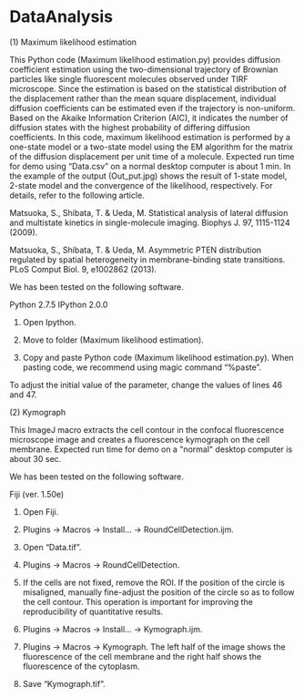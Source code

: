 # DataAnalysis

(1) Maximum likelihood estimation

This Python code (Maximum likelihood estimation.py) provides diffusion coefficient estimation using the two-dimensional trajectory of Brownian particles like single fluorescent molecules observed under TIRF microscope. Since the estimation is based on the statistical distribution of the displacement rather than the mean square displacement, individual diffusion coefficients can be estimated even if the trajectory is non-uniform. Based on the Akaike Information Criterion (AIC), it indicates the number of diffusion states with the highest probability of differing diffusion coefficients. In this code, maximum likelihood estimation is performed by a one-state model or a two-state model using the EM algorithm for the matrix of the diffusion displacement per unit time of a molecule. Expected run time for demo using “Data.csv” on a normal desktop computer is about 1 min. In the example of the output (Out_put.jpg)  shows the result of 1-state model, 2-state model and the convergence of the likelihood, respectively. For details, refer to the following article.

Matsuoka, S., Shibata, T. & Ueda, M. Statistical analysis of lateral diffusion and multistate kinetics in single-molecule imaging. Biophys J. 97, 1115-1124 (2009).

Matsuoka, S., Shibata, T. & Ueda, M. Asymmetric PTEN distribution regulated by spatial heterogeneity in membrane-binding state transitions. PLoS Comput Biol. 9, e1002862 (2013).

We has been tested on the following software.

Python 2.7.5 
IPython 2.0.0


1. Open Ipython.

2. Move to folder (Maximum likelihood estimation).

3. Copy and paste Python code (Maximum likelihood estimation.py).
When pasting code, we recommend using magic command “%paste”.

To adjust the initial value of the parameter, change the values of lines 46 and 47.


(2) Kymograph

This ImageJ macro extracts the cell contour in the confocal fluorescence microscope image and creates a fluorescence kymograph on the cell membrane.
Expected run time for demo on a "normal" desktop computer is about 30 sec.

We has been tested on the following software.

Fiji (ver. 1.50e)


1. Open Fiji.

2. Plugins -> Macros -> Install… -> RoundCellDetection.ijm.

3. Open “Data.tif”.

4. Plugins -> Macros -> RoundCellDetection.

5. If the cells are not fixed, remove the ROI. If the position of the circle is misaligned, manually fine-adjust the position of the circle so as to follow the cell contour. This operation is important for improving the reproducibility of quantitative results.

6. Plugins -> Macros -> Install… -> Kymograph.ijm.

7. Plugins -> Macros -> Kymograph.
The left half of the image shows the fluorescence of the cell membrane and the right half shows the fluorescence of the cytoplasm.

8. Save “Kymograph.tif”.
